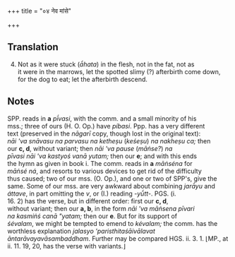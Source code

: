 +++
title = "०४ नेव मांसे"

+++
## Translation
4. Not as it were stuck (*ā́hata*) in the flesh, not in the fat, not as  
it were in the marrows, let the spotted slimy (?) afterbirth come down,  
for the dog to eat; let the afterbirth descend.

## Notes
SPP. reads in **a** *pī́vasi*, with the comm. and a small minority of his  
mss.; three of ours (H. O. Op.) have *píbasi*. Ppp. has a very different  
text (preserved in the *nāgarī* copy, though lost in the original text):  
*nāi 'va snāvasu na parvasu na ketheṣu* (*keśeṣu*) *na nakheṣu ca;* then  
our **c, d**, without variant; then *nāi 'va pause* (*māṅse?*) *na  
pīvasi nāi 'va kastyoś vanā yutam;* then our **e**; and with this ends  
the hymn as given in book i. The comm. reads in **a** *māṅséna* for  
*māṅsé ná*, and resorts to various devices to get rid of the difficulty  
thus caused; two of our mss. (O. Op.), and one or two of SPP's, give the  
same. Some of our mss. are very awkward about combining *jarā́yu* and  
*áttave*, in part omitting the *v*, or (I.) reading *-yū́tt-*. PGS. (i.  
16. 2) has the verse, but in different order: first our **c, d**,  
without variant; then our **a, b**, in the form *nāi 'va māṅsena pīvari  
na kasmiṅś canā "yatam;* then our **e**. But for its support of  
*śévalam*, we might be tempted to emend to *kévalam;* the comm. has the  
worthless explanation *jalasyo 'paristhitaśāivālavat  
āntarāvayavāsambaddham*. Further may be compared HGS. ii. 3. 1. ⌊MP., at  
ii. 11. 19, 20, has the verse with variants.⌋
